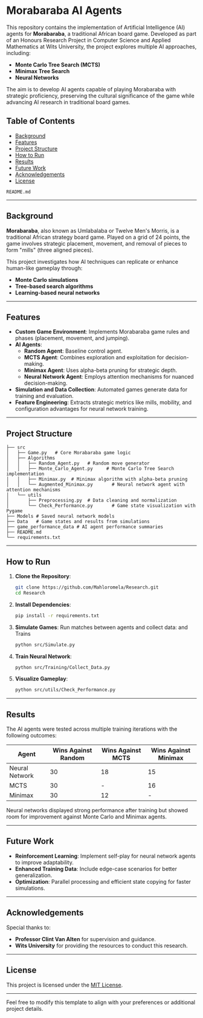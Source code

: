 
# Morabaraba AI Agents

This repository contains the implementation of Artificial Intelligence (AI) agents for **Morabaraba**, a traditional African board game. Developed as part of an Honours Research Project in Computer Science and Applied Mathematics at Wits University, the project explores multiple AI approaches, including:

- **Monte Carlo Tree Search (MCTS)**
- **Minimax Tree Search**
- **Neural Networks**

The aim is to develop AI agents capable of playing Morabaraba with strategic proficiency, preserving the cultural significance of the game while advancing AI research in traditional board games.


## Table of Contents
- [Background](#background)
- [Features](#features)
- [Project Structure](#project-structure)
- [How to Run](#how-to-run)
- [Results](#results)
- [Future Work](#future-work)
- [Acknowledgements](#acknowledgements)
- [License](#license)

 `README.md`

---

## Background
**Morabaraba**, also known as Umlabalaba or Twelve Men's Morris, is a traditional African strategy board game. Played on a grid of 24 points, the game involves strategic placement, movement, and removal of pieces to form "mills" (three aligned pieces).

This project investigates how AI techniques can replicate or enhance human-like gameplay through:
- **Monte Carlo simulations**
- **Tree-based search algorithms**
- **Learning-based neural networks**

---

## Features
- **Custom Game Environment**: Implements Morabaraba game rules and phases (placement, movement, and jumping).
- **AI Agents**:
    - **Random Agent**: Baseline control agent.
    - **MCTS Agent**: Combines exploration and exploitation for decision-making.
    - **Minimax Agent**: Uses alpha-beta pruning for strategic depth.
    - **Neural Network Agent**: Employs attention mechanisms for nuanced decision-making.
- **Simulation and Data Collection**: Automated games generate data for training and evaluation.
- **Feature Engineering**: Extracts strategic metrics like mills, mobility, and configuration advantages for neural network training.

---

## Project Structure
```
├── src
│   ├── Game.py   # Core Morabaraba game logic
│   ├── Algorithms
│   │   ├── Random_Agent.py   # Random move generator
│   │   ├── Monte_Carlo_Agent.py     # Monte Carlo Tree Search implementation
│   │   ├── Minimax.py  # Minimax algorithm with alpha-beta pruning
│   │   └── Augmented_Minimax.py       # Neural network agent with attention mechanisms
│   └── utils
│       ├── Preprocessing.py  # Data cleaning and normalization
│       └── Check_Performance.py       # Game state visualization with Pygame
├── Models # Saved neural network models
├── Data   # Game states and results from simulations     
├── game_performance_data # AI agent performance summaries
├── README.md
└── requirements.txt
```

---

## How to Run
1. **Clone the Repository**:
   ```bash
   git clone https://github.com/Mahloromela/Research.git
   cd Research
   ```

2. **Install Dependencies**:
   ```bash
   pip install -r requirements.txt
   ```

3. **Simulate Games**:
   Run matches between agents and collect data: and Trains 
   ```bash
   python src/Simulate.py
   ```

4. **Train Neural Network**:
   ```bash
   python src/Training/Collect_Data.py
   ```

5. **Visualize Gameplay**:
   ```bash
   python src/utils/Check_Performance.py
   ```

---

## Results
The AI agents were tested across multiple training iterations with the following outcomes:

| Agent          | Wins Against Random | Wins Against MCTS | Wins Against Minimax |
|----------------|---------------------|-------------------|-----------------------|
| Neural Network | 30                 | 18                | 15                    |
| MCTS           | 30                 | -                 | 16                    |
| Minimax        | 30                 | 12                | -                     |

Neural networks displayed strong performance after training but showed room for improvement against Monte Carlo and Minimax agents.

---

## Future Work
- **Reinforcement Learning**: Implement self-play for neural network agents to improve adaptability.
- **Enhanced Training Data**: Include edge-case scenarios for better generalization.
- **Optimization**: Parallel processing and efficient state copying for faster simulations.

---

## Acknowledgements
Special thanks to:
- **Professor Clint Van Alten** for supervision and guidance.
- **Wits University** for providing the resources to conduct this research.

---

## License
This project is licensed under the [MIT License](LICENSE).

---

Feel free to modify this template to align with your preferences or additional project details.
